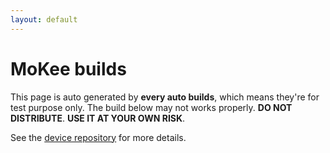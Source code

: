 ```yaml
---
layout: default
---
```


MoKee builds
==========

This page is auto generated by **every auto builds**, which means they're for test purpose only. The build below may not works properly. **DO NOT DISTRIBUTE**. **USE IT AT YOUR OWN RISK**.

See the [device repository](https://github.com/nx503a-dev/android_device_zte_nx503a/tree/mkm) for more details.
